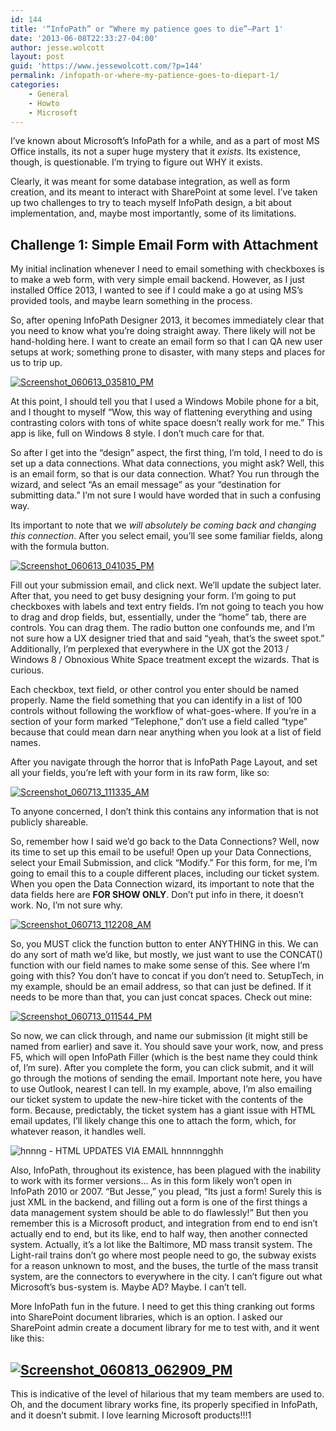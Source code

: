 ```yaml
---
id: 144
title: '“InfoPath” or “Where my patience goes to die”–Part 1'
date: '2013-06-08T22:33:27-04:00'
author: jesse.wolcott
layout: post
guid: 'https://www.jessewolcott.com/?p=144'
permalink: /infopath-or-where-my-patience-goes-to-diepart-1/
categories:
    - General
    - Howto
    - Microsoft
---
```


I’ve known about Microsoft’s InfoPath for a while, and as a part of most MS Office installs, its not a super huge mystery that it *exists*. Its existence, though, is questionable. I’m trying to figure out WHY it exists.

Clearly, it was meant for some database integration, as well as form creation, and its meant to interact with SharePoint at some level. I’ve taken up two challenges to try to teach myself InfoPath design, a bit about implementation, and, maybe most importantly, some of its limitations.

## Challenge 1: Simple Email Form with Attachment

My initial inclination whenever I need to email something with checkboxes is to make a web form, with very simple email backend. However, as I just installed Office 2013, I wanted to see if I could make a go at using MS’s provided tools, and maybe learn something in the process.

So, after opening InfoPath Designer 2013, it becomes immediately clear that you need to know what you’re doing straight away. There likely will not be hand-holding here. I want to create an email form so that I can QA new user setups at work; something prone to disaster, with many steps and places for us to trip up.

[![Screenshot_060613_035810_PM](https://www.jessewolcott.com/wp-content/uploads/2013/06/Screenshot_060613_035810_PM_thumb.jpg "Screenshot_060613_035810_PM")](https://www.jessewolcott.com/wp-content/uploads/2013/06/Screenshot_060613_035810_PM.jpg)

At this point, I should tell you that I used a Windows Mobile phone for a bit, and I thought to myself “Wow, this way of flattening everything and using contrasting colors with tons of white space doesn’t really work for me.” This app is like, full on Windows 8 style. I don’t much care for that.

So after I get into the “design” aspect, the first thing, I’m told, I need to do is set up a data connections. What data connections, you might ask? Well, this is an email form, so that is our data connection. What? You run through the wizard, and select “As an email message” as your “destination for submitting data.” I’m not sure I would have worded that in such a confusing way.

Its important to note that we *will absolutely be coming back and changing this connection*. After you select email, you’ll see some familiar fields, along with the formula button.

[![Screenshot_060613_041035_PM](https://www.jessewolcott.com/wp-content/uploads/2013/06/Screenshot_060613_041035_PM_thumb.jpg "Screenshot_060613_041035_PM")](https://www.jessewolcott.com/wp-content/uploads/2013/06/Screenshot_060613_041035_PM.jpg)

Fill out your submission email, and click next. We’ll update the subject later. After that, you need to get busy designing your form. I’m going to put checkboxes with labels and text entry fields. I’m not going to teach you how to drag and drop fields, but, essentially, under the “home” tab, there are controls. You can drag them. The radio button one confounds me, and I’m not sure how a UX designer tried that and said “yeah, that’s the sweet spot.” Additionally, I’m perplexed that everywhere in the UX got the 2013 / Windows 8 / Obnoxious White Space treatment except the wizards. That is curious.

Each checkbox, text field, or other control you enter should be named properly. Name the field something that you can identify in a list of 100 controls without following the workflow of what-goes-where. If you’re in a section of your form marked “Telephone,” don’t use a field called “type” because that could mean darn near anything when you look at a list of field names.

After you navigate through the horror that is InfoPath Page Layout, and set all your fields, you’re left with your form in its raw form, like so:

[![Screenshot_060713_111335_AM](https://www.jessewolcott.com/wp-content/uploads/2013/06/Screenshot_060713_111335_AM_thumb.jpg "Screenshot_060713_111335_AM")](https://www.jessewolcott.com/wp-content/uploads/2013/06/Screenshot_060713_111335_AM.jpg)

To anyone concerned, I don’t think this contains any information that is not publicly shareable.

So, remember how I said we’d go back to the Data Connections? Well, now its time to set up this email to be useful! Open up your Data Connections, select your Email Submission, and click “Modify.” For this form, for me, I’m going to email this to a couple different places, including our ticket system. When you open the Data Connection wizard, its important to note that the data fields here are **FOR SHOW ONLY**. Don’t put info in there, it doesn’t work. No, I’m not sure why.

[![Screenshot_060713_112208_AM](https://www.jessewolcott.com/wp-content/uploads/2013/06/Screenshot_060713_112208_AM_thumb.jpg "Screenshot_060713_112208_AM")](https://www.jessewolcott.com/wp-content/uploads/2013/06/Screenshot_060713_112208_AM.jpg)

So, you MUST click the function button to enter ANYTHING in this. We can do any sort of math we’d like, but mostly, we just want to use the CONCAT() function with our field names to make some sense of this. See where I’m going with this? You don’t have to concat if you don’t need to. SetupTech, in my example, should be an email address, so that can just be defined. If it needs to be more than that, you can just concat spaces. Check out mine:

[![Screenshot_060713_011544_PM](https://www.jessewolcott.com/wp-content/uploads/2013/06/Screenshot_060713_011544_PM_thumb.jpg "Screenshot_060713_011544_PM")](https://www.jessewolcott.com/wp-content/uploads/2013/06/Screenshot_060713_011544_PM.jpg)

So now, we can click through, and name our submission (it might still be named from earlier) and save it. You should save your work, now, and press F5, which will open InfoPath Filler (which is the best name they could think of, I’m sure). After you complete the form, you can click submit, and it will go through the motions of sending the email. Important note here, you have to use Outlook, nearest I can tell. In my example, above, I’m also emailing our ticket system to update the new-hire ticket with the contents of the form. Because, predictably, the ticket system has a giant issue with HTML email updates, I’ll likely change this one to attach the form, which, for whatever reason, it handles well.

![hnnng - HTML UPDATES VIA EMAIL hnnnnngghh](http://cdn.memegenerator.net/instances/400x/38554494.jpg)

Also, InfoPath, throughout its existence, has been plagued with the inability to work with its former versions… As in this form likely won’t open in InfoPath 2010 or 2007. “But Jesse,” you plead, “Its just a form! Surely this is just XML in the backend, and filling out a form is one of the first things a data management system should be able to do flawlessly!” But then you remember this is a Microsoft product, and integration from end to end isn’t actually end to end, but its like, end to half way, then another connected system. Actually, it’s a lot like the Baltimore, MD mass transit system. The Light-rail trains don’t go where most people need to go, the subway exists for a reason unknown to most, and the buses, the turtle of the mass transit system, are the connectors to everywhere in the city. I can’t figure out what Microsoft’s bus-system is. Maybe AD? Maybe. I can’t tell.

More InfoPath fun in the future. I need to get this thing cranking out forms into SharePoint document libraries, which is an option. I asked our SharePoint admin create a document library for me to test with, and it went like this:

## [![Screenshot_060813_062909_PM](https://www.jessewolcott.com/wp-content/uploads/2013/06/Screenshot_060813_062909_PM_thumb.jpg "Screenshot_060813_062909_PM")](https://www.jessewolcott.com/wp-content/uploads/2013/06/Screenshot_060813_062909_PM.jpg)

This is indicative of the level of hilarious that my team members are used to. Oh, and the document library works fine, its properly specified in InfoPath, and it doesn’t submit. I love learning Microsoft products!!!1